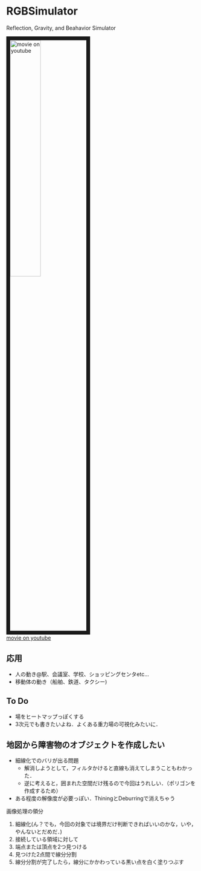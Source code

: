 # RGBSimulator
Reflection, Gravity, and Beahavior Simulator 

<a href="http://www.youtube.com/watch?feature=player_embedded&v=2gNiQA51ORw
" target="_blank"><img src="http://img.youtube.com/vi/2gNiQA51ORw/0.jpg" 
alt="movie on youtube" width=40% border="10" /></a>  
[movie on youtube](https://www.youtube.com/watch?v=2gNiQA51ORw)  

## 応用
* 人の動き@駅、会議室、学校、ショッピングセンタetc...
* 移動体の動き（船舶、鉄道、タクシー)

## To Do
* 場をヒートマップっぽくする
* 3次元でも書きたいよね．よくある重力場の可視化みたいに．

## 地図から障害物のオブジェクトを作成したい
* 細線化でのバリが出る問題
	* 解消しようとして，フィルタかけると直線も消えてしまうこともわかった．
	* 逆に考えると，囲まれた空間だけ残るので今回はうれしい．（ポリゴンを作成するため）
* ある程度の解像度が必要っぽい．ThiningとDeburringで消えちゃう

画像処理の領分  
1. 細線化(ん？でも，今回の対象では境界だけ判断できればいいのかな，いや，やんないとだめだ．)
2. 接続している領域に対して  
3. 端点または頂点を2つ見つける  
4. 見つけた2点間で線分分割
5. 線分分割が完了したら，線分にかかわっている黒い点を白く塗りつぶす
